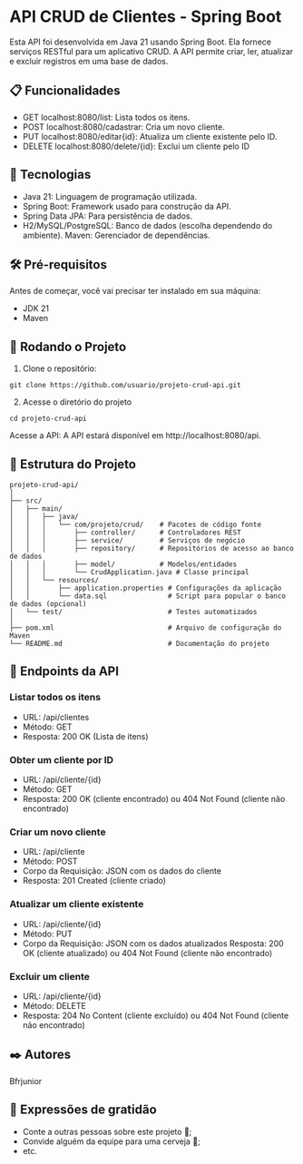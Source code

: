 # API CRUD de Clientes - Spring Boot

Esta API foi desenvolvida em Java 21 usando Spring Boot. Ela fornece serviços RESTful para um aplicativo CRUD. A API permite criar, ler, atualizar e excluir registros em uma base de dados.

## 📋 Funcionalidades
* GET localhost:8080/list: Lista todos os itens.
* POST localhost:8080/cadastrar: Cria um novo cliente.
* PUT localhost:8080/editar{id}: Atualiza um cliente existente pelo ID.
* DELETE localhost:8080/delete/{id}: Exclui um cliente pelo ID

## 🚀 Tecnologias
* Java 21: Linguagem de programação utilizada.
* Spring Boot: Framework usado para construção da API.
* Spring Data JPA: Para persistência de dados.
* H2/MySQL/PostgreSQL: Banco de dados (escolha dependendo do ambiente).
Maven: Gerenciador de dependências.
## 🛠️ Pré-requisitos
Antes de começar, você vai precisar ter instalado em sua máquina:

* JDK 21
* Maven

## 🎲 Rodando o Projeto
1. Clone o repositório:
```
git clone https://github.com/usuario/projeto-crud-api.git
```
2. Acesse o diretório do projeto
```
cd projeto-crud-api

```
Acesse a API:
A API estará disponível em http://localhost:8080/api.
## 🔧 Estrutura do Projeto
```
projeto-crud-api/
│
├── src/
│   ├── main/
│   │   ├── java/
│   │   │   └── com/projeto/crud/    # Pacotes de código fonte
│   │   │       ├── controller/      # Controladores REST
│   │   │       ├── service/         # Serviços de negócio
│   │   │       ├── repository/      # Repositórios de acesso ao banco de dados
│   │   │       ├── model/           # Modelos/entidades
│   │   │       └── CrudApplication.java # Classe principal
│   │   └── resources/
│   │       ├── application.properties # Configurações da aplicação
│   │       └── data.sql               # Script para popular o banco de dados (opcional)
│   └── test/                          # Testes automatizados
│
├── pom.xml                            # Arquivo de configuração do Maven
└── README.md                          # Documentação do projeto

```
## 📄 Endpoints da API
### Listar todos os itens
* URL: /api/clientes
* Método: GET
* Resposta: 200 OK (Lista de itens)
### Obter um cliente por ID
* URL: /api/cliente/{id}
* Método: GET
* Resposta: 200 OK (cliente encontrado) ou 404 Not Found (cliente não encontrado)
### Criar um novo cliente
* URL: /api/cliente
* Método: POST
* Corpo da Requisição: JSON com os dados do cliente
* Resposta: 201 Created (cliente criado)
### Atualizar um cliente existente
* URL: /api/cliente/{id}
* Método: PUT
* Corpo da Requisição: JSON com os dados atualizados
Resposta: 200 OK (cliente atualizado) ou 404 Not Found (cliente não encontrado)
### Excluir um cliente
* URL: /api/cliente/{id}
* Método: DELETE
* Resposta: 204 No Content (cliente excluído) ou 404 Not Found (cliente não encontrado)

## ✒️ Autores
Bfrjunior

## 🎁 Expressões de gratidão

* Conte a outras pessoas sobre este projeto 📢;
* Convide alguém da equipe para uma cerveja 🍺;
* etc.
